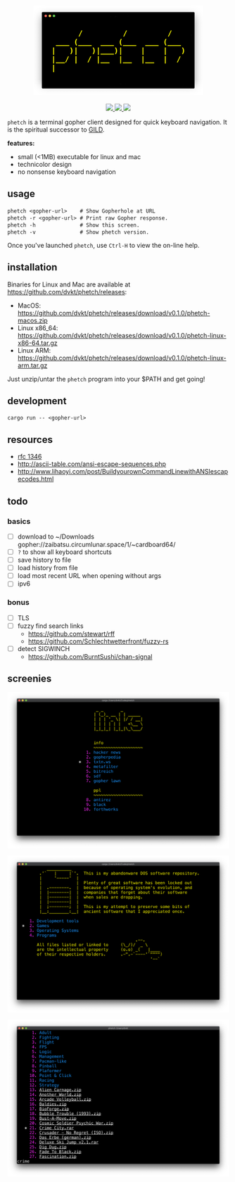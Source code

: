 <p align="center">
    <img src="./img/logo.png">
    <br> <br>
    <a href="LICENSE">
        <img src="https://img.shields.io/badge/license-MIT-blueviolet?style=flat-square">
    </a>
    <a href="https://github.com/dvkt/phetch/releases/tag/v0.0.0">
        <img src="https://img.shields.io/badge/current_release-0.0.0-brightgreen.svg?style=flat-square">
    </a>
    <a href="https://github.com/dvkt/phetch">
        <img src="https://img.shields.io/badge/dev_version-0.1.0--dev-lightgrey.svg?style=flat-square">
    </a>
</p>

`phetch` is a terminal gopher client designed for quick keyboard navigation. It is the spiritual successor to [GILD](https://github.com/dvkt/gild).

**features:**

- small (<1MB) executable for linux and mac
- technicolor design
- no nonsense keyboard navigation

## usage

    phetch <gopher-url>    # Show Gopherhole at URL
    phetch -r <gopher-url> # Print raw Gopher response.
    phetch -h              # Show this screen.
    phetch -v              # Show phetch version.

Once you've launched `phetch`, use `Ctrl-H` to view the on-line help.

## installation

Binaries for Linux and Mac are available at https://github.com/dvkt/phetch/releases:

- MacOS: https://github.com/dvkt/phetch/releases/download/v0.1.0/phetch-macos.zip
- Linux x86_64: https://github.com/dvkt/phetch/releases/download/v0.1.0/phetch-linux-x86-64.tar.gz
- Linux ARM: https://github.com/dvkt/phetch/releases/download/v0.1.0/phetch-linux-arm.tar.gz

Just unzip/untar the `phetch` program into your $PATH and get going!

## development

    cargo run -- <gopher-url>

## resources

- [rfc 1346](https://tools.ietf.org/html/rfc1436)
- http://ascii-table.com/ansi-escape-sequences.php
- http://www.lihaoyi.com/post/BuildyourownCommandLinewithANSIescapecodes.html

## todo

### basics
- [ ] download to ~/Downloads
    gopher://zaibatsu.circumlunar.space/1/~cardboard64/
- [ ] `?` to show all keyboard shortcuts
- [ ] save history to file
- [ ] load history from file
- [ ] load most recent URL when opening without args
- [ ] ipv6
### bonus
- [ ] TLS
- [ ] fuzzy find search links
    - https://github.com/stewart/rff
    - https://github.com/Schlechtwetterfront/fuzzy-rs
- [ ] detect SIGWINCH
    - https://github.com/BurntSushi/chan-signal

## screenies

![Links](./img/links.png)

![DOS Menu](./img/menu.png)

![Game Archive](./img/oldies.png)
